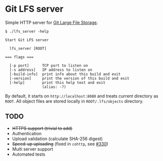 
# Git LFS server

Simple HTTP server for [Git Large File Storage](https://git-lfs.github.com).

```
$ ./lfs_server -help

Start Git LFS server

  lfs_server [ROOT]

=== flags ===

  [-p port]      TCP port to listen on
  [-s address]   IP address to listen on
  [-build-info]  print info about this build and exit
  [-version]     print the version of this build and exit
  [-help]        print this help text and exit
                 (alias: -?)
```
By default, it starts on `http://localhost:8080` and treats current directory as `ROOT`. All object files are stored locally in `ROOT/.lfs/objects` directory.

## TODO
* ~~HTTPS support (trivial to add)~~
* Authentication
* Upload validation (calculate SHA-256 digest)
* ~~Speed-up uploading~~ (fixed in `cohttp`, see [#330](https://github.com/mirage/ocaml-cohttp/pull/330))
* Multi server support
* Automated tests
